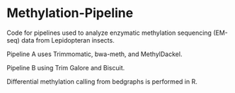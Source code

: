 # Methylation-Pipeline
Code for pipelines used to analyze enzymatic methylation sequencing (EM-seq) data from Lepidopteran insects.

Pipeline A uses Trimmomatic, bwa-meth, and MethylDackel.

Pipeline B using Trim Galore and Biscuit.

Differential methylation calling from bedgraphs is performed in R.
